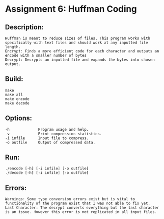 # Assignment 6: Huffman Coding
## Description:
	Huffman is meant to reduce sizes of files. This program works with specifically with text files and should work at any inputted file length. 
	Encrypt: Finds a more efficient code for each character and outputs an encode with a smaller number of bytes
	Decrypt: Decrypts an inputted file and expands the bytes into chosen output. 

## Build:
	make
	make all
	make encode
	make decode

## Options:
	-h             Program usage and help.
	-v             Print compression statistics.
	-i infile      Input file to compress.
	-o outfile     Output of compressed data.

## Run:
	./encode [-h] [-i infile] [-o outfile]
	./decode [-h] [-i infile] [-o outfile]

## Errors:
	Warnings: Some type conversion errors exist but is vital to functionality of the program exist that I was not able to fix yet.
	Last Character: The decrypt converts everything but the last character is an issue. However this error is not replicated in all input files.





